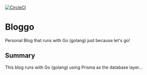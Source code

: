 [![CircleCI](https://circleci.com/gh/marcosnav/bloggo/tree/master.svg?style=shield)](https://circleci.com/gh/marcosnav/bloggo/tree/master)

# Bloggo

Personal Blog that runs with Go (golang) just because let's go! 

## Summary

This blog runs with Go (golang) using Prisma as the database layer...
